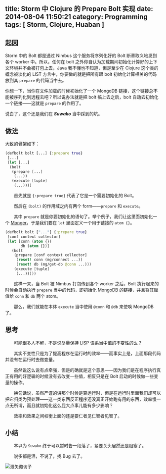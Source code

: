 title: Storm 中 Clojure 的 Prepare Bolt 实现
date: 2014-08-04 11:50:21
category: Programming
tags: [ Storm, Clojure, Huaban ]
---

## 起因

Storm 中的 Bolt 都是通过 Nimbus 这个服务将序列化好的 Bolt 断章取义地发到各个 worker 中。所以，任何在 bolt 之外你自认为加载期间初始化计算好的上下文环境并不会被打包上去，Java 我不懂也不知道，但是至少在 Clojure 这个类的概念被淡化的 LIST 方言中，你要做的就是把所有跟 bolt 初始化计算相关的代码放到其 `prepare` 的代码当中去。

你想一下，当你在文件加载的时候初始化了一个 MongoDB 链接，这个链接总不能被序列化到远程去吧？所以说办法就是把 bolt 搞上去之后，bolt 自动去初始化一个链接——这就是 `prepare` 的作用了。

说白了，这个还是我们在 ***Suwako*** 当中踩到的坑。

## 做法

大致的骨架如下：

```clojure
(defbolt bolt [...] {:prepare true}
 [...]
 (let [...]
  (bolt
   (prepare [...]
    (...))
   (execute [tuple]
    (...))))
```

　　首先就是 `{:prepare true}` 代表了它是一个需要初始化的 Bolt。

　　然后在 `(bolt)` 的作用域之内有两个 form——`prepare` 和 `execute`。

　　其中 `prepare` 就是你要初始化的语句了。举个例子，我们让这里面初始化一个 [Monger](http://clojuremongodb.info/)，于是我们要在 `let` 里面定义一个用于链接的 `atom {}`。

```clojure
(defbolt bolt ["..."] {:prepare true}
 [conf context collector]
 (let [conn (atom {})
       db (atom {})]
   (bolt
    (prepare [conf context collector]
     (reset! conn (mg/connect ...))
     (reset! db (mg/get-db @conn ...)))
    (execute [tuple]
     (...)))))
```

　　这样一来，当 Bolt 被 Nimbus 打包传到各个 worker 之后，Bolt 执行起来的时候会自动执行 `prepare` 当中的代码，即初始化 MongoDB 的链接，并且将其赋值给 `conn` 和 `db` 两个 atom。

　　那么，我们就能在本体 `execute` 当中使用 `@conn` 和 `@db` 来使唤 MongoDB 了。

## 思考

　　可能很多人不解，不是说尽量保持 LISP 语系当中值的不变性的么？

　　其实不变性只是为了提高程序在运行时的效率——而事实上是，上面那段代码并没有在运行时去做变量。

　　虽然说这么说有点牵强，但是的确就是这个意思——因为我们是在程序执行真正有用的好逻辑的时候没有去改变一些值，相反只是在 Bolt 启动的时候做一些变量的操作。

　　换句话说，虽然严谨的讲那个时候是算运行时，但是在运行时里面我们却可以把它归类为预处理——这一类东西反正程序还没真正开始跑有用的东西，效率慢一点无所谓，而且就初始化这么屁大点事儿能有多少影响？

　　效率和效果之间权衡上面的还是要仁者见仁智者见智了。

## 小结

　　本以为 `Suwako` 终于可以暂时告一段落了，紧要关头居然还是阻塞了。

　　说多都是泪，不说了，找 Bug 去了。

![泄矢诹访子](suwako.jpg)
